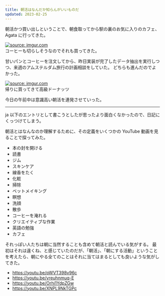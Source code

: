 ```yaml
---
title: 朝活はなんだか知らんがいいものだ
updated: 2023-02-25
---
```


朝活かつ買い出しということで、朝食取ってから駅の裏のお気に入りのカフェ、Agata に行ってきた。

<a href="https://imgur.com/XO6ZEJ2"><img src="https://i.imgur.com/XO6ZEJ2.jpg" title="source: imgur.com" /></a>  
コーヒーも切らしそうなのでそれも買ってきた。

甘いパンとコーヒーを注文してから、昨日実装が完了したデータ抽出を実行しつつ、来週のアムステルダム旅行の計画相談をしていた。
どちらも進んだのでよかった。

<a href="https://imgur.com/VUfzp1A"><img src="https://i.imgur.com/VUfzp1A.jpg" title="source: imgur.com" /></a>  
帰りに買ってきて高級ドーナッツ

今日の午前中は意識高い朝活を連発させていった。

---

ja 以下のエントリとして書こうとしたが思ったより面白くなかったので、日記にくっつけてしまう。



朝活とはなんなのか理解するために、その定義をいくつかの YouTube 動画を見ることで探ってみた。

- 本の封を開ける
- 読書
- ジム
- スキンケア
- 線香をたく
- 化粧
- 掃除
- ベットメイキング
- 瞑想
- 洗顔
- 散歩
- コーヒーを淹れる
- クリエイティブな作業
- 英語の勉強
- カフェ


それっぽい人たちは朝に当然することも含めて朝活と読んでいる気がする。
最初はそれは違くね、と感じていたのだが、「朝活」、「朝にする活動」ということを考えたら、朝にやる全てのことはそれに当てはまるとしても良いような気がしてきた。


- https://youtu.be/pWVT398v96c
- https://youtu.be/vreuhnmuq-E
- https://youtu.be/Orhi1YdpZGw
- https://youtu.be/XNPL9NkTGPc

